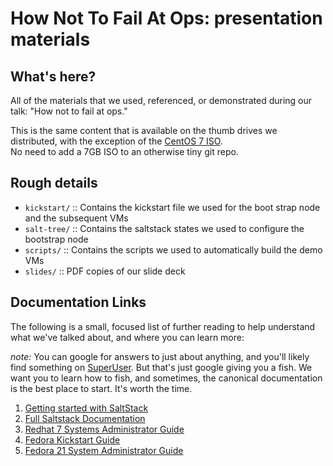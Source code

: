 # How Not To Fail At Ops: presentation materials

## What's here?

All of the materials that we used, referenced, or demonstrated during our talk: "How not to fail at ops."

This is the same content that is available on the thumb drives we distributed,
with the exception of the [CentOS 7 ISO](http://mirrors.kernel.org/centos/7.1.1503/isos/x86_64/CentOS-7-x86_64-Everything-1503-01.iso).  
No need to add a 7GB ISO to an otherwise tiny git repo.

## Rough details

* `kickstart/` :: Contains the kickstart file we used for the boot strap node and the subsequent VMs
* `salt-tree/` :: Contains the saltstack states we used to configure the bootstrap node
* `scripts/` :: Contains the scripts we used to automatically build the demo VMs
* `slides/` :: PDF copies of our slide deck

## Documentation Links

The following is a small, focused list of further reading to help understand what
we've talked about, and where you can learn more:

*note:* You can google for answers to just about anything, and you'll likely find
something on [SuperUser](https://superuser.com/).  But that's just google giving
you a fish.  We want you to learn how to fish, and sometimes, the canonical
documentation is the best place to start.  It's worth the time.

1. [Getting started with SaltStack](http://docs.saltstack.com/en/latest/#getting-started)
  1. [Full Saltstack Documentation](http://docs.saltstack.com/en/latest/contents.html)
2. [Redhat 7 Systems Administrator Guide](https://access.redhat.com/documentation/en-US/Red_Hat_Enterprise_Linux/7/pdf/System_Administrators_Guide/Red_Hat_Enterprise_Linux-7-System_Administrators_Guide-en-US.pdf)
3. [Fedora Kickstart Guide](https://fedoraproject.org/wiki/Anaconda/Kickstart)
4. [Fedora 21 System Administrator Guide](http://docs.fedoraproject.org/en-US/Fedora/21/html/System_Administrators_Guide/index.html)

